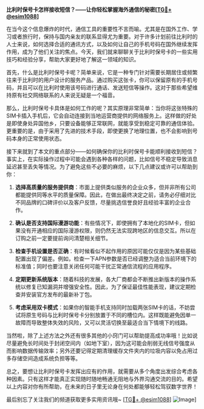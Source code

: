**比利时保号卡怎样接收短信？——让你轻松掌握海外通信的秘密[[TG💪+ @esim1088](https://t.me/s/esim1088)]**

在当今这个信息爆炸的时代，通信工具的重要性不言而喻。尤其是在国外工作、学习或者旅行时，保持与国内亲友的联系显得尤为重要。对于许多计划前往比利时的人士来说，如何选择合适的通讯方式，以及如何让自己的手机号码在国外继续发挥作用，成为了他们关注的焦点。今天，我们就来聊聊关于比利时保号卡的一些实用技巧和经验分享，帮助大家更好地了解这一领域的知识。

首先，什么是比利时保号卡呢？简单来说，它是一种专门针对需要长期居住或频繁往来于比利时的用户设计的服务产品。通过购买这张卡，你可以保留原有的手机号码，并且可以在比利时使用该号码进行通话、发送短信等操作。这对于那些希望维持原有社交网络联系的人来说无疑是一个福音。

那么，比利时保号卡具体是如何工作的呢？其实原理非常简单：当你将这张特殊的SIM卡插入手机后，它会自动连接到当地运营商提供的网络服务上。这样做的好处是即使身处异国他乡，只要设备能够正常联网，就能享受到稳定可靠的通信体验。更重要的是，由于采用了先进的技术手段，即使更换了地理位置，也不会影响到号码本身的正常使用状态。

接下来就到了本文的重点部分——如何确保你的比利时保号卡能顺利接收到短信？事实上，在实际操作过程中可能会遇到各种各样的问题，比如信号不稳定导致消息延迟甚至丢失等情况。为了避免这些不必要的麻烦，以下几点建议或许可以帮助到你：

1. **选择高质量的服务提供商**：市面上提供类似服务的企业众多，但并非所有公司都能提供同等水平的质量保障。因此，在做出最终决定之前，请务必仔细对比不同品牌的口碑评价以及客户反馈，尽量挑选信誉良好且经验丰富的企业合作。
   
2. **确认是否支持国际漫游功能**：有些情况下，即使拥有了本地化的SIM卡，但如果没有开通相应的国际漫游权限，则仍然无法实现跨地区的信息交互。所以在订购之前一定要提前询问清楚相关细节。
    
3. **检查手机设置是否正确**：有时候看似不起作用的原因可能仅仅是因为某些基础配置出现了偏差。例如，检查一下APN参数是否已经调整为适合当前环境下的标准值；同时也要注意关闭任何可能干扰正常通信流程的应用程序。
    
4. **定期更新系统版本**：随着科技的发展，各大厂商都会不断推出新版本的操作系统以修复已知漏洞并增强安全性。因此，为了保证最佳性能表现，建议定期检查并安装官方发布的最新补丁包。
    
5. **考虑采用双卡模式**：如果你的智能手机支持同时加载两张SIM卡的话，不妨尝试将原生号码与比利时保号卡分别放置于不同的槽位内。这样既能避免因单一故障而导致整体失效的风险，又可以灵活切换至最适合当下情境下的线路。

当然啦，除了上述方法之外还有很多其他的小窍门可以帮助提高成功率哦！比如说尽量避免长时间处于封闭空间内（如地下室），因为这可能会削弱无线信号强度从而影响数据传输效率；另外还要记得定期清理缓存文件夹内的垃圾内容以免占用过多存储空间造成系统负担等等。

总之，要想让比利时保号卡发挥出应有的作用，就需要从多个角度出发综合考虑各种因素。只有这样才能真正实现随时随地畅通无阻地与外界沟通交流的目的。希望以上内容对你有所帮助，在未来的日子里无论身在何处都能够轻松驾驭数字世界！

最后别忘了关注我们的频道获取更多实用资讯哦~ [[TG💪+ @esim1088](https://t.me/s/esim1088)] ![Image](https://i.postimg.cc/4NQfJmqS/Snipaste-2025-05-13-00-14-12.png)]